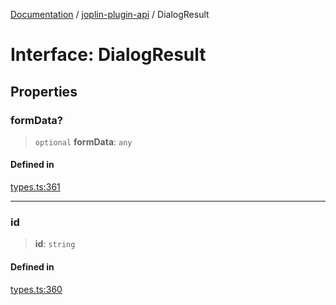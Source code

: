 [Documentation](../../packages.md) / [joplin-plugin-api](../index.md) / DialogResult

# Interface: DialogResult

## Properties

### formData?

> `optional` **formData**: `any`

#### Defined in

[types.ts:361](https://github.com/rxliuli/joplin-utils/blob/856dd8cbf75fe71932485581a99ca0e4ebcdd5e8/packages/joplin-plugin-api/src/types.ts#L361)

---

### id

> **id**: `string`

#### Defined in

[types.ts:360](https://github.com/rxliuli/joplin-utils/blob/856dd8cbf75fe71932485581a99ca0e4ebcdd5e8/packages/joplin-plugin-api/src/types.ts#L360)
